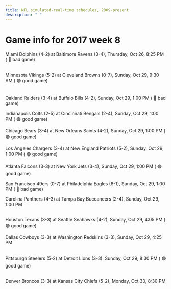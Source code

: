 ```yaml
---
title: NFL simulated-real-time schedules, 2009-present
description: " "
---
```


# Game info for 2017 week 8

Miami Dolphins (4-2) at Baltimore Ravens (3-4), Thursday, Oct 26, 8:25 PM (	:red_circle: bad game)

<br/>Minnesota Vikings (5-2) at Cleveland Browns (0-7), Sunday, Oct 29, 9:30 AM (	:green_circle: good game)

<br/>Oakland Raiders (3-4) at Buffalo Bills (4-2), Sunday, Oct 29, 1:00 PM (	:red_circle: bad game)

Indianapolis Colts (2-5) at Cincinnati Bengals (2-4), Sunday, Oct 29, 1:00 PM (	:green_circle: good game)

Chicago Bears (3-4) at New Orleans Saints (4-2), Sunday, Oct 29, 1:00 PM (	:green_circle: good game)

Los Angeles Chargers (3-4) at New England Patriots (5-2), Sunday, Oct 29, 1:00 PM (	:green_circle: good game)

Atlanta Falcons (3-3) at New York Jets (3-4), Sunday, Oct 29, 1:00 PM (	:green_circle: good game)

San Francisco 49ers (0-7) at Philadelphia Eagles (6-1), Sunday, Oct 29, 1:00 PM (	:red_circle: bad game)

Carolina Panthers (4-3) at Tampa Bay Buccaneers (2-4), Sunday, Oct 29, 1:00 PM

<br/>Houston Texans (3-3) at Seattle Seahawks (4-2), Sunday, Oct 29, 4:05 PM (	:green_circle: good game)

Dallas Cowboys (3-3) at Washington Redskins (3-3), Sunday, Oct 29, 4:25 PM

<br/>Pittsburgh Steelers (5-2) at Detroit Lions (3-3), Sunday, Oct 29, 8:30 PM (	:green_circle: good game)

<br/>Denver Broncos (3-3) at Kansas City Chiefs (5-2), Monday, Oct 30, 8:30 PM

